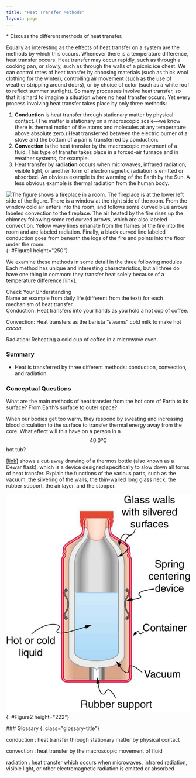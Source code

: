 ```yaml
---
title: "Heat Transfer Methods"
layout: page
---
```



<div class="abstract" markdown="1">
* Discuss the different methods of heat transfer.
</div>

Equally as interesting as the effects of heat transfer on a system are the methods by which this occurs. Whenever there is a temperature difference, heat transfer occurs. Heat transfer may occur rapidly, such as through a cooking pan, or slowly, such as through the walls of a picnic ice chest. We can control rates of heat transfer by choosing materials (such as thick wool clothing for the winter), controlling air movement (such as the use of weather stripping around doors), or by choice of color (such as a white roof to reflect summer sunlight). So many processes involve heat transfer, so that it is hard to imagine a situation where no heat transfer occurs. Yet every process involving heat transfer takes place by only three methods:

1.  **Conduction** is heat transfer through stationary matter by physical contact. (The matter is stationary on a macroscopic scale—we know there is thermal motion of the atoms and molecules at any temperature above absolute zero.) Heat transferred between the electric burner of a stove and the bottom of a pan is transferred by conduction.
2.  **Convection** is the heat transfer by the macroscopic movement of a fluid. This type of transfer takes place in a forced-air furnace and in weather systems, for example.
3.  Heat transfer by **radiation** occurs when microwaves, infrared radiation, visible light, or another form of electromagnetic radiation is emitted or absorbed. An obvious example is the warming of the Earth by the Sun. A less obvious example is thermal radiation from the human body.


 ![The figure shows a fireplace in a room. The fireplace is at the lower left side of the figure. There is a window at the right side of the room. From the window cold air enters into the room, and follows some curved blue arrows labeled convection to the fireplace. The air heated by the fire rises up the chimney following some red curved arrows, which are also labeled convection. Yellow wavy lines emanate from the flames of the fire into the room and are labeled radiation. Finally, a black curved line labeled conduction goes from beneath the logs of the fire and points into the floor under the room.](../resources/Figure_15_04_01a.jpg "In a fireplace, heat transfer occurs by all three methods: conduction, convection, and radiation. Radiation is responsible for most of the heat transferred into the room. Heat transfer also occurs through conduction into the room, but at a much slower rate. Heat transfer by convection also occurs through cold air entering the room around windows and hot air leaving the room by rising up the chimney."){: #Figure1 height="250"}

We examine these methods in some detail in the three following modules. Each method has unique and interesting characteristics, but all three do have one thing in common: they transfer heat solely because of a temperature difference [[link]](#Figure1).

<div class="exercise" data-element-type="check-understanding" data-label="">
<div class="title">
Check Your Understanding
</div>
<div class="problem" markdown="1">
Name an example from daily life (different from the text) for each mechanism of heat transfer.

</div>
<div class="solution" data-print-placement="here" markdown="1">
Conduction: Heat transfers into your hands as you hold a hot cup of coffee.

Convection: Heat transfers as the barista “steams” cold milk to make hot *cocoa*.

Radiation: Reheating a cold cup of coffee in a microwave oven.

</div>
</div>

### Summary

*  Heat is transferred by three different methods: conduction, convection, and radiation.

### Conceptual Questions

<div class="exercise" data-element-type="conceptual-questions">
<div class="problem" markdown="1">
What are the main methods of heat transfer from the hot core of Earth to its surface? From Earth’s surface to outer space?

</div>
</div>

When our bodies get too warm, they respond by sweating and increasing blood circulation to the surface to transfer thermal energy away from the core. What effect will this have on a person in a  $$40.0\text{ºC} $$
 hot tub?

[[link]](#Figure2) shows a cut-away drawing of a thermos bottle (also known as a Dewar flask), which is a device designed specifically to slow down all forms of heat transfer. Explain the functions of the various parts, such as the vacuum, the silvering of the walls, the thin-walled long glass neck, the rubber support, the air layer, and the stopper.

![The figure shows a  cutaway drawing of a thermos bottle, with various parts labeled.](../resources/Figure_15_04_02a.jpg "The construction of a thermos bottle is designed to inhibit all methods of heat transfer."){: #Figure2 height="222"}

<div class="glossary" markdown="1">
### Glossary
{: class="glossary-title"}

conduction
: heat transfer through stationary matter by physical contact


convection
: heat transfer by the macroscopic movement of fluid


radiation
: heat transfer which occurs when microwaves, infrared radiation, visible light, or other electromagnetic radiation is emitted or absorbed


</div>

